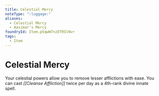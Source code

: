 ```yaml
---
title: Celestial Mercy
noteType: ":luggage:"
aliases:
  - Celestial Mercy
  - Aasimar's Mercy
foundryId: Item.p5qwW7nzDTRSlNvr
tags:
  - Item
---
```


# Celestial Mercy

Your celestial powers allow you to remove lesser afflictions with ease. You can cast _[[Cleanse Affliction]]_ twice per day as a 4th-rank divine innate spell.
